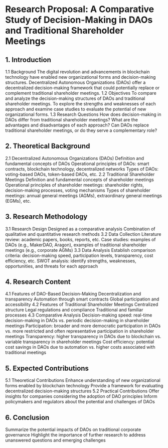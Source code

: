 # Research Proposal: A Comparative Study of Decision-Making in DAOs and Traditional Shareholder Meetings
## 1. Introduction
1.1 Background
The digital revolution and advancements in blockchain technology have enabled new organizational forms and decision-making structures.
Decentralized Autonomous Organizations (DAOs) offer a decentralized decision-making framework that could potentially replace or complement traditional shareholder meetings.
1.2 Objectives
To compare and analyze the decision-making structures of DAOs and traditional shareholder meetings.
To explore the strengths and weaknesses of each approach and examine case studies to evaluate the potential of new organizational forms.
1.3 Research Questions
How does decision-making in DAOs differ from traditional shareholder meetings?
What are the advantages and disadvantages of each approach?
Can DAOs replace traditional shareholder meetings, or do they serve a complementary role?
## 2. Theoretical Background
2.1 Decentralized Autonomous Organizations (DAOs)
Definition and fundamental concepts of DAOs
Operational principles of DAOs: smart contracts, blockchain technology, decentralized networks
Types of DAOs: voting-based DAOs, token-based DAOs, etc.
2.2 Traditional Shareholder Meetings
Definition and fundamental concepts of shareholder meetings
Operational principles of shareholder meetings: shareholder rights, decision-making processes, voting mechanisms
Types of shareholder meetings: annual general meetings (AGMs), extraordinary general meetings (EGMs), etc.
## 3. Research Methodology
3.1 Research Design
Designed as a comparative analysis
Combination of qualitative and quantitative research methods
3.2 Data Collection
Literature review: academic papers, books, reports, etc.
Case studies: examples of DAOs (e.g., MakerDAO, Aragon), examples of traditional shareholder meetings (e.g., corporate AGMs)
3.3 Data Analysis
Establish comparison criteria: decision-making speed, participation levels, transparency, cost efficiency, etc.
SWOT analysis: identify strengths, weaknesses, opportunities, and threats for each approach
## 4. Research Content
4.1 Features of DAO-Based Decision-Making
Decentralization and transparency
Automation through smart contracts
Global participation and accessibility
4.2 Features of Traditional Shareholder Meetings
Centralized structure
Legal regulations and compliance
Traditional and familiar processes
4.3 Comparative Analysis
Decision-making speed: real-time decision-making in DAOs vs. periodic decision-making in shareholder meetings
Participation: broader and more democratic participation in DAOs vs. more restricted and often representative participation in shareholder meetings
Transparency: higher transparency in DAOs due to blockchain vs. variable transparency in shareholder meetings
Cost efficiency: potential cost savings in DAOs due to automation vs. higher costs associated with traditional meetings
## 5. Expected Contributions
5.1 Theoretical Contributions
Enhance understanding of new organizational forms enabled by blockchain technology
Provide a framework for evaluating decentralized decision-making structures
5.2 Practical Contributions
Offer insights for companies considering the adoption of DAO principles
Inform policymakers and regulators about the potential and challenges of DAOs
## 6. Conclusion
Summarize the potential impacts of DAOs on traditional corporate governance
Highlight the importance of further research to address unanswered questions and emerging challenges
